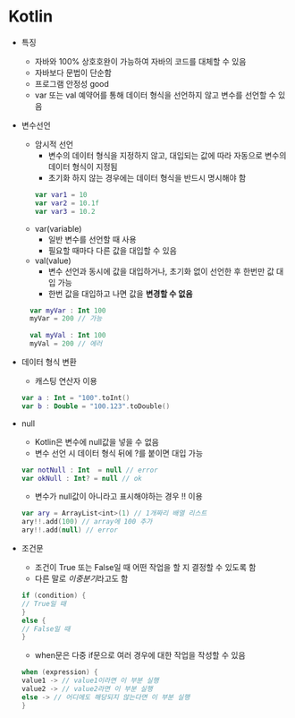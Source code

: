 # Kotlin
- 특징
  - 자바와 100% 상호호완이 가능하여 자바의 코드를 대체할 수 있음
  - 자바보다 문법이 단순함
  - 프로그램 안정성 good
  - var 또는 val 예약어를 통해 데이터 형식을 선언하지 않고 변수를 선언할 수 있음
- 변수선언
  - 암시적 선언
    - 변수의 데이터 형식을 지정하지 않고, 대입되는 값에 따라 자동으로 변수의 데이터 형식이 지정됨
    - 초기화 하지 않는 경우에는 데이터 형식을 반드시 명시해야 함
    ```kotlin
    var var1 = 10
    var var2 = 10.1f
    var var3 = 10.2
    ```
  - var(variable)
    - 일반 변수를 선언할 때 사용
    - 필요할 때마다 다른 값을 대입할 수 있음
  - val(value)
    - 변수 선언과 동시에 값을 대입하거나, 초기화 없이 선언한 후 한번만 값 대입 가능
    - 한번 값을 대입하고 나면 값을 **변경할 수 없음**
  ```kotlin
    var myVar : Int 100
    myVar = 200 // 가능
    
    val myVal : Int 100
    myVal = 200 // 에러
  ```
    
- 데이터 형식 변환
  - 캐스팅 연산자 이용
  ```kotlin
  var a : Int = "100".toInt()
  var b : Double = "100.123".toDouble()
  ```
- null
  - Kotlin은 변수에 null값을 넣을 수 없음
  - 변수 선언 시 데이터 형식 뒤에 ?를 붙이면 대입 가능
  ```kotlin
  var notNull : Int  = null // error
  var okNull : Int? = null // ok
  ```
  - 변수가 null값이 아니라고 표시해야하는 경우 !! 이용
  ```kotlin
  var ary = ArrayList<int>(1) // 1개짜리 배열 리스트
  ary!!.add(100) // array에 100 추가
  ary!!.add(null) // error
  ```
- 조건문
  - 조건이 True 또는 False일 때 어떤 작업을 할 지 결정할 수 있도록 함
  - 다른 말로 *이중분기*라고도 함
  ```kotlin
  if (condition) {
  // True일 때 
  }
  else {
  // False일 때
  }
  ```
  - when문은 다중 if문으로 여러 경우에 대한 작업을 작성할 수 있음
  ```kotlin
  when (expression) {
  value1 -> // value1이라면 이 부분 실행
  value2 -> // value2라면 이 부분 실행
  else -> // 어디에도 해당되지 않는다면 이 부분 실행
  }
  ```